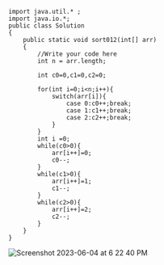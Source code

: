 ```
import java.util.* ;
import java.io.*; 
public class Solution 
{
    public static void sort012(int[] arr)
    {
        //Write your code here
        int n = arr.length;

        int c0=0,c1=0,c2=0;

        for(int i=0;i<n;i++){
            switch(arr[i]){
                case 0:c0++;break;
                case 1:c1++;break;
                case 2:c2++;break;
            }
        }
        int i =0;
        while(c0>0){
            arr[i++]=0;
            c0--;
        }
        while(c1>0){
            arr[i++]=1;
            c1--;
        }
        while(c2>0){
            arr[i++]=2;
            c2--;
        }
    }
}
```
![Screenshot 2023-06-04 at 6 22 40 PM](https://github.com/Kaustav96/Strivers-SDE-Sheet-Challenge/assets/17098465/4bfef708-f724-4415-9fd7-82c3c0b8ff7b)
